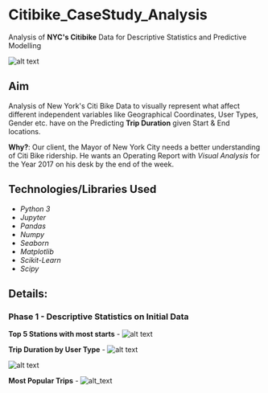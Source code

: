 # Citibike_CaseStudy_Analysis
Analysis of **NYC's Citibike** Data for Descriptive Statistics and Predictive Modelling

![alt text](https://github.com/danishanis/Citibike_CaseStudy_Project/blob/master/images/biking-in-nyc.png)

## Aim 

Analysis of New York's Citi Bike Data to visually represent what affect different independent variables like Geographical Coordinates, User Types, Gender etc. have on the Predicting **Trip Duration** given Start & End locations. 

**Why?**: Our client, the Mayor of New York City needs a better understanding of Citi Bike ridership. He wants an Operating Report with *Visual Analysis* for the Year 2017 on his desk by the end of the week.

## Technologies/Libraries Used

 - *Python 3*
 - *Jupyter*
 - *Pandas*
 - *Numpy*
 - *Seaborn*
 - *Matplotlib*
 - *Scikit-Learn*
 - *Scipy*

## Details:

### Phase 1 - Descriptive Statistics on Initial Data
**Top 5 Stations with most starts** - 
![alt text](https://github.com/danishanis/Citibike_CaseStudy_Project/blob/master/images/top5_stns.png)

**Trip Duration by User Type** - 
![alt text](https://github.com/danishanis/Citibike_CaseStudy_Project/blob/master/images/trip_dur_usertype.png)

![alt text](https://github.com/danishanis/Citibike_CaseStudy_Project/blob/master/images/trip_dur_pie.png.png)

**Most Popular Trips** - 
![alt_text](https://github.com/danishanis/Citibike_CaseStudy_Project/blob/master/images/popular_trips.png)
